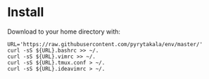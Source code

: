 # Install

Download to your home directory with:

```
URL='https://raw.githubusercontent.com/pyrytakala/env/master/'
curl -sS ${URL}.bashrc >> ~/.
curl -sS ${URL}.vimrc >> ~/.
curl -sS ${URL}.tmux.conf > ~/.
curl -sS ${URL}.ideavimrc > ~/.
```
